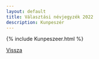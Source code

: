 ```yaml
---
layout: default
title: Választási névjegyzék 2022
description: Kunpeszér
---
```


{% include Kunpeszeer.html %}

[Vissza](./)
